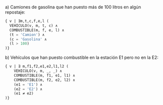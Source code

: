 a) Camiones de gasolina que han puesto más de 100 litros en algún repostaje:

```sql
{ v | ∃m,t,c,f,e,l (
  VEHICULO(v, m, t, c) ∧ 
  COMBUSTIBLE(m, f, e, l) ∧ 
  (t = 'Camion') ∧ 
  (c = 'Gasolina' ∧ 
  (l > 100) 
)}
```

b) Vehículos que han puesto combustible en la estación E1 pero no en la E2:

```sql
{ v | ∃ m,f1,f2,e1,e2,l1,l2 (
    VEHICULO(v, m, _, _) ∧ 
    COMBUSTIBLE(m, f1, e1, l1) ∧ 
    COMBUSTIBLE(m, f2, e2, l2) ∧ 
    (e1 = 'E1') ∧ 
    (e2 = 'E2') ∧ 
    (e1 ≠ e2)
)}
```
